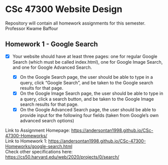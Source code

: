 # CSc 47300 Website Design
Repository will contain all homework assignments for this semester.</br>
Professor Kwame Baffour

## Homework 1 - Google Search
- [x] Your website should have at least three pages: one for regular Google Search (which must be called index.html), one for Google Image Search, and one for Google Advanced Search.


     - [x] On the Google Search page, the user should be able to type in a query, click “Google Search”, and be taken to the Google search results for that page.
     - [x] On the Google Image Search page, the user should be able to type in a query, click a search button, and be taken to the Google Image search results for that page.
     - [x] On the Google Advanced Search page, the user should be able to provide input for the following four fields (taken from Google’s own advanced search options)

Link to Assignment Homepage: https://andersontan1998.github.io/CSc-47300-Homeworks/ </br>
Link to Homework 1: https://andersontan1998.github.io/CSc-47300-Homeworks/google-search.html </br>
Check other specifications here: https://cs50.harvard.edu/web/2020/projects/0/search/ </br>



